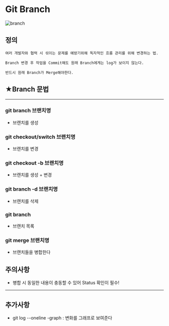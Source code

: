 # Git Branch

![branch](branch.png)

## 정의

```
여러 개발자와 협력 시 섞이는 문제를 예방기위해 독자적인 흐름 관리를 위해 변경하는 법.

Branch 변경 후 작업을 Commit해도 원래 Branch에게는 log가 보이지 않는다.

반드시 원래 Branch가 Merge해야한다.

```

## ★Branch 문법
---
### git branch 브랜치명
* 브랜치를 생성

### git checkout/switch 브랜치명
* 브랜치를 변경

### git checkout -b 브랜치명
* 브랜치를 생성 + 변경
### git branch -d 브랜치명
* 브랜치를 삭제
### git branch
* 브랜치 목록
### git merge 브랜치명
* 브랜치들을 병합한다


## 주의사항 
- 병합 시 동일한 내용이 충동할 수 있어 Status 확인이 필수!


---

## 추가사항
* git log --oneline -graph : 변화를 그래프로 보여준다
